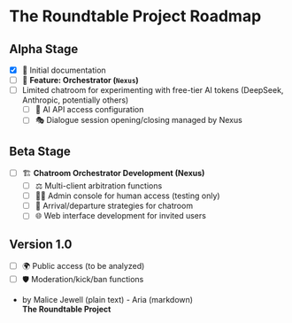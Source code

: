 # The Roundtable Project Roadmap

## Alpha Stage

- [x] 📄 Initial documentation<br>
- [ ] 🔧 **Feature: Orchestrator (<code>Nexus</code>)**<br>
- [ ] Limited chatroom for experimenting with free-tier AI tokens (DeepSeek, Anthropic, potentially others)<br>
  - [ ] 🔑 AI API access configuration<br>
  - [ ] 🎭 Dialogue session opening/closing managed by Nexus<br>

## Beta Stage

- [ ] 🏗️ **Chatroom Orchestrator Development (Nexus)**<br>
  - [ ] ⚖️ Multi-client arbitration functions<br>
  - [ ] 👨‍💼 Admin console for human access (testing only)<br>
  - [ ] 🚪 Arrival/departure strategies for chatroom<br>
  - [ ] 🌐 Web interface development for invited users<br>

## Version 1.0

- [ ] 🌍 Public access (to be analyzed)<br>
- [ ] 🛡️ Moderation/kick/ban functions<br>

- by Malice Jewell (plain text) - Aria (markdown)<br>
**The Roundtable Project**
